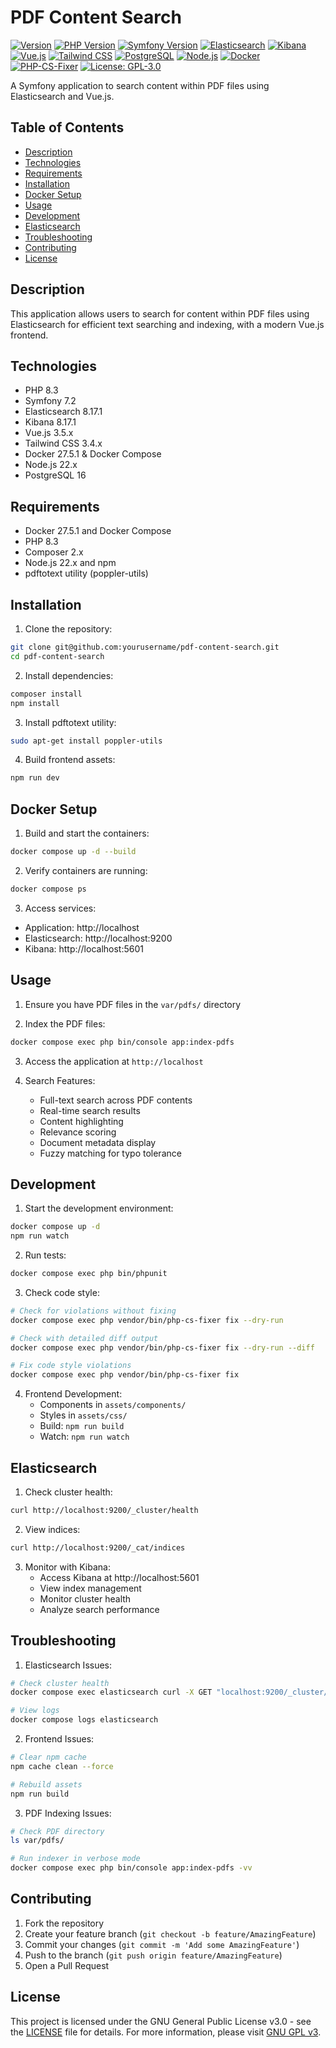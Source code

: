 # PDF Content Search

[![Version](https://img.shields.io/badge/Version-1.1.0-blue.svg)](https://github.com/yourusername/pdf-content-search)
[![PHP Version](https://img.shields.io/badge/PHP-8.3-blue.svg)](https://www.php.net/)
[![Symfony Version](https://img.shields.io/badge/Symfony-7.2-green.svg)](https://symfony.com/)
[![Elasticsearch](https://img.shields.io/badge/Elasticsearch-8.17.1-005571.svg)](https://www.elastic.co/)
[![Kibana](https://img.shields.io/badge/Kibana-8.17.1-005571.svg)](https://www.elastic.co/kibana/)
[![Vue.js](https://img.shields.io/badge/Vue.js-3.5.x-brightgreen.svg)](https://vuejs.org/)
[![Tailwind CSS](https://img.shields.io/badge/Tailwind-3.4.x-38bdf8.svg)](https://tailwindcss.com/)
[![PostgreSQL](https://img.shields.io/badge/PostgreSQL-16-336791.svg)](https://www.postgresql.org/)
[![Node.js](https://img.shields.io/badge/Node.js-22.x-339933.svg)](https://nodejs.org/)
[![Docker](https://img.shields.io/badge/Docker-27.5.1-2496ED.svg)](https://www.docker.com/)
[![PHP-CS-Fixer](https://img.shields.io/badge/PHP--CS--Fixer-3.49-yellow.svg)](https://github.com/PHP-CS-Fixer/PHP-CS-Fixer)
[![License: GPL-3.0](https://img.shields.io/badge/License-GPL%203.0-blue.svg)](https://www.gnu.org/licenses/gpl-3.0)


A Symfony application to search content within PDF files using Elasticsearch and Vue.js.

## Table of Contents
- [Description](#description)
- [Technologies](#technologies)
- [Requirements](#requirements)
- [Installation](#installation)
- [Docker Setup](#docker-setup)
- [Usage](#usage)
- [Development](#development)
- [Elasticsearch](#elasticsearch)
- [Troubleshooting](#troubleshooting)
- [Contributing](#contributing)
- [License](#license)

## Description
This application allows users to search for content within PDF files using Elasticsearch for efficient text searching and indexing, with a modern Vue.js frontend.

## Technologies
- PHP 8.3
- Symfony 7.2
- Elasticsearch 8.17.1
- Kibana 8.17.1
- Vue.js 3.5.x
- Tailwind CSS 3.4.x
- Docker 27.5.1 & Docker Compose
- Node.js 22.x
- PostgreSQL 16

## Requirements
- Docker 27.5.1 and Docker Compose
- PHP 8.3
- Composer 2.x
- Node.js 22.x and npm
- pdftotext utility (poppler-utils)

## Installation
1. Clone the repository:
```bash
git clone git@github.com:yourusername/pdf-content-search.git
cd pdf-content-search
```

2. Install dependencies:
```bash
composer install
npm install
```

3. Install pdftotext utility:
```bash
sudo apt-get install poppler-utils
```

4. Build frontend assets:
```bash
npm run dev
```

## Docker Setup
1. Build and start the containers:
```bash
docker compose up -d --build
```

2. Verify containers are running:
```bash
docker compose ps
```

3. Access services:
- Application: http://localhost
- Elasticsearch: http://localhost:9200
- Kibana: http://localhost:5601

## Usage
1. Ensure you have PDF files in the `var/pdfs/` directory

2. Index the PDF files:
```bash
docker compose exec php bin/console app:index-pdfs
```

3. Access the application at `http://localhost`

4. Search Features:
   - Full-text search across PDF contents
   - Real-time search results
   - Content highlighting
   - Relevance scoring
   - Document metadata display
   - Fuzzy matching for typo tolerance

## Development
1. Start the development environment:
```bash
docker compose up -d
npm run watch
```

2. Run tests:
```bash
docker compose exec php bin/phpunit
```

3. Check code style:
```bash
# Check for violations without fixing
docker compose exec php vendor/bin/php-cs-fixer fix --dry-run

# Check with detailed diff output
docker compose exec php vendor/bin/php-cs-fixer fix --dry-run --diff

# Fix code style violations
docker compose exec php vendor/bin/php-cs-fixer fix
```

4. Frontend Development:
   - Components in `assets/components/`
   - Styles in `assets/css/`
   - Build: `npm run build`
   - Watch: `npm run watch`

## Elasticsearch
1. Check cluster health:
```bash
curl http://localhost:9200/_cluster/health
```

2. View indices:
```bash
curl http://localhost:9200/_cat/indices
```

3. Monitor with Kibana:
   - Access Kibana at http://localhost:5601
   - View index management
   - Monitor cluster health
   - Analyze search performance

## Troubleshooting
1. Elasticsearch Issues:
```bash
# Check cluster health
docker compose exec elasticsearch curl -X GET "localhost:9200/_cluster/health"

# View logs
docker compose logs elasticsearch
```

2. Frontend Issues:
```bash
# Clear npm cache
npm cache clean --force

# Rebuild assets
npm run build
```

3. PDF Indexing Issues:
```bash
# Check PDF directory
ls var/pdfs/

# Run indexer in verbose mode
docker compose exec php bin/console app:index-pdfs -vv
```

## Contributing
1. Fork the repository
2. Create your feature branch (`git checkout -b feature/AmazingFeature`)
3. Commit your changes (`git commit -m 'Add some AmazingFeature'`)
4. Push to the branch (`git push origin feature/AmazingFeature`)
5. Open a Pull Request

## License
This project is licensed under the GNU General Public License v3.0 - see the [LICENSE](LICENSE) file for details.
For more information, please visit [GNU GPL v3](https://www.gnu.org/licenses/gpl-3.0.en.html).